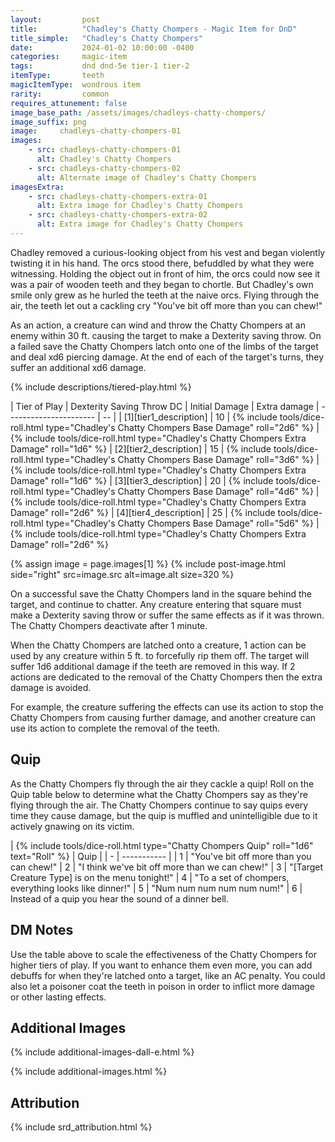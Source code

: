 ```yaml
---
layout:         post
title:          "Chadley's Chatty Chompers - Magic Item for DnD"
title_simple:   "Chadley's Chatty Chompers"
date:           2024-01-02 10:00:00 -0400
categories:     magic-item
tags:           dnd dnd-5e tier-1 tier-2
itemType:       teeth
magicItemType:  wondrous item
rarity:         common
requires_attunement: false
image_base_path: /assets/images/chadleys-chatty-chompers/
image_suffix: png
image:     chadleys-chatty-chompers-01
images:
    - src: chadleys-chatty-chompers-01
      alt: Chadley's Chatty Chompers
    - src: chadleys-chatty-chompers-02
      alt: Alternate image of Chadley's Chatty Chompers
imagesExtra:
    - src: chadleys-chatty-chompers-extra-01
      alt: Extra image for Chadley's Chatty Chompers
    - src: chadleys-chatty-chompers-extra-02
      alt: Extra image for Chadley's Chatty Chompers
---
```


<p class="read-aloud">
    Chadley removed a curious-looking object from his vest and began violently twisting it in his hand. The orcs stood there, befuddled by what they were witnessing. Holding the object out in front of him, the orcs could now see it was a pair of wooden teeth and they began to chortle. But Chadley's own smile only grew as he hurled the teeth at the naive orcs. Flying through the air, the teeth let out a cackling cry "You've bit off more than you can chew!"
</p>

<!--more-->

As an action, a creature can wind and throw the Chatty Chompers at an enemy within 30 ft. causing the target to make a Dexterity saving throw. On a failed save the Chatty Chompers latch onto one of the limbs of the target and deal xd6 piercing damage. At the end of each of the target's turns, they suffer an additional xd6 damage.

{% include descriptions/tiered-play.html %}

| Tier of Play | Dexterity Saving Throw DC | Initial Damage | Extra damage
| ---------------------- | -- |
| [1][tier1_description] | 10 | {% include tools/dice-roll.html type="Chadley's Chatty Chompers Base Damage" roll="2d6" %} | {% include tools/dice-roll.html type="Chadley's Chatty Chompers Extra Damage" roll="1d6" %}
| [2][tier2_description] | 15 | {% include tools/dice-roll.html type="Chadley's Chatty Chompers Base Damage" roll="3d6" %} | {% include tools/dice-roll.html type="Chadley's Chatty Chompers Extra Damage" roll="1d6" %}
| [3][tier3_description] | 20 | {% include tools/dice-roll.html type="Chadley's Chatty Chompers Base Damage" roll="4d6" %} | {% include tools/dice-roll.html type="Chadley's Chatty Chompers Extra Damage" roll="2d6" %}
| [4][tier4_description] | 25 | {% include tools/dice-roll.html type="Chadley's Chatty Chompers Base Damage" roll="5d6" %} | {% include tools/dice-roll.html type="Chadley's Chatty Chompers Extra Damage" roll="2d6" %}


{% assign image = page.images[1] %}
{% include post-image.html side="right" src=image.src alt=image.alt size=320 %}

On a successful save the Chatty Chompers land in the square behind the target, and continue to chatter. Any creature entering that square must make a Dexterity saving throw or suffer the same effects as if it was thrown. The Chatty Chompers deactivate after 1 minute.

When the Chatty Chompers are latched onto a creature, 1 action can be used by any creature within 5 ft. to forcefully rip them off. The target will suffer 1d6 additional damage if the teeth are removed in this way. If 2 actions are dedicated to the removal of the Chatty Chompers then the extra damage is avoided.

For example, the creature suffering the effects can use its action to stop the Chatty Chompers from causing further damage, and another creature can use its action to complete the removal of the teeth.


## Quip

As the Chatty Chompers fly through the air they cackle a quip! Roll on the Quip table below to determine what the Chatty Chompers say as they're flying through the air. The Chatty Chompers continue to say quips every time they cause damage, but the quip is muffled and unintelligible due to it actively gnawing on its victim.

<div markdown="block" class="roll-table js-autoroll js-roll-table">
| {% include tools/dice-roll.html type="Chatty Chompers Quip" roll="1d6" text="Roll" %} | Quip |
| - | ----------- |
| 1 | "You've bit off more than you can chew!"
| 2 | "I think we've bit off more than we can chew!"
| 3 | "[Target Creature Type] is on the menu tonight!"
| 4 | "To a set of chompers, everything looks like dinner!"
| 5 | "Num num num num num num!"
| 6 | Instead of a quip you hear the sound of a dinner bell.

</div>

## DM Notes

Use the table above to scale the effectiveness of the Chatty Chompers for higher tiers of play. If you want to enhance them even more, you can add debuffs for when they're latched onto a target, like an AC penalty. You could also let a poisoner coat the teeth in poison in order to inflict more damage or other lasting effects.


## Additional Images

{% include additional-images-dall-e.html %}

{% include additional-images.html %}


## Attribution

{% include srd_attribution.html %}
